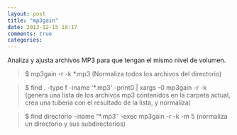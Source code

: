 ```yaml
---
layout: post
title: "mp3gain"
date: 2013-12-15 18:17
comments: true
categories: 
---
```

Analiza y ajusta archivos MP3 para que tengan el mismo nivel de volumen.

>$ mp3gain -r -k *.mp3 (Normaliza todos los archivos  del directorio)

>$ find . -type f -iname '*.mp3' -print0 | xargs -0 mp3gain -r -k (genera una lista de los archivos mp3 contenidos en la carpeta actual, crea una tuberia con el resultado de la lista, y normaliza)

>$ find directorio -iname “*.mp3″ -exec mp3gain -r -k -m 5 (normaliza un directorio y sus subdirectorios)

